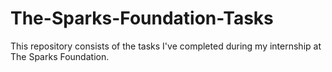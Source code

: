 # The-Sparks-Foundation-Tasks
This repository consists of the tasks I've completed during my internship at The Sparks Foundation.
